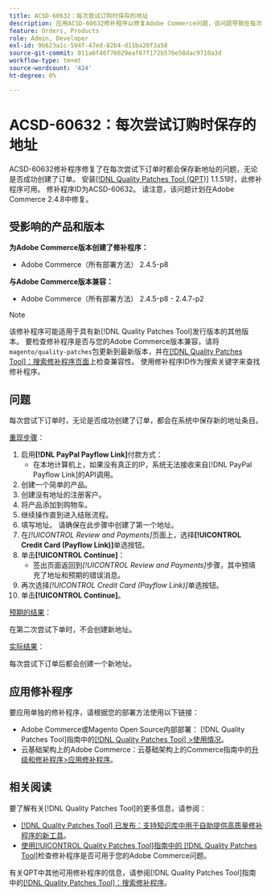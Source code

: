 ```yaml
---
title: ACSD-60632：每次尝试订购时保存的地址
description: 应用ACSD-60632修补程序以修复Adobe Commerce问题，该问题导致在每次尝试下订单时都保存了新地址，无论是否成功创建了订单。
feature: Orders, Products
role: Admin, Developer
exl-id: 9b623a1c-594f-47ed-82b4-d11ba20f3a58
source-git-commit: 011a6f46f76029eaf67f172b576e58dac9710a3d
workflow-type: tm+mt
source-wordcount: '424'
ht-degree: 0%

---
```


# ACSD-60632：每次尝试订购时保存的地址

ACSD-60632修补程序修复了在每次尝试下订单时都会保存新地址的问题，无论是否成功创建了订单。 安装[[!DNL Quality Patches Tool (QPT)]](https://experienceleague.adobe.com/zh-hans/docs/commerce-operations/tools/quality-patches-tool/quality-patches-tool-to-self-serve-quality-patches) 1.1.51时，此修补程序可用。 修补程序ID为ACSD-60632。 请注意，该问题计划在Adobe Commerce 2.4.8中修复。

## 受影响的产品和版本

**为Adobe Commerce版本创建了修补程序：**

* Adobe Commerce（所有部署方法） 2.4.5-p8

**与Adobe Commerce版本兼容：**

* Adobe Commerce（所有部署方法） 2.4.5-p8 - 2.4.7-p2

>[!NOTE]
>
>该修补程序可能适用于具有新[!DNL Quality Patches Tool]发行版本的其他版本。 要检查修补程序是否与您的Adobe Commerce版本兼容，请将`magento/quality-patches`包更新到最新版本，并在[[!DNL Quality Patches Tool]：搜索修补程序页面](https://experienceleague.adobe.com/tools/commerce-quality-patches/index.html?lang=zh-Hans)上检查兼容性。 使用修补程序ID作为搜索关键字来查找修补程序。

## 问题

每次尝试下订单时，无论是否成功创建了订单，都会在系统中保存新的地址条目。

<u>重现步骤</u>：

1. 启用&#x200B;**[!DNL PayPal Payflow Link]**&#x200B;付款方式：
   * 在本地计算机上，如果没有真正的IP，系统无法接收来自[!DNL PayPal Payflow Link]的API调用。
1. 创建一个简单的产品。
1. 创建没有地址的注册客户。
1. 将产品添加到购物车。
1. 继续操作直到进入结账流程。
1. 填写地址。 请确保在此步骤中创建了第一个地址。
1. 在&#x200B;*[!UICONTROL Review and Payments]*&#x200B;页面上，选择&#x200B;**[!UICONTROL Credit Card (Payflow Link)]**&#x200B;单选按钮。
1. 单击&#x200B;**[!UICONTROL Continue]**：
   * 签出页面返回到&#x200B;*[!UICONTROL Review and Payments]*&#x200B;步骤，其中预填充了地址和预期的错误消息。
1. 再次选择&#x200B;*[!UICONTROL Credit Card (Payflow Link)]*&#x200B;单选按钮。
1. 单击&#x200B;**[!UICONTROL Continue]**。

<u>预期的结果</u>：

在第二次尝试下单时，不会创建新地址。

<u>实际结果</u>：

每次尝试下订单后都会创建一个新地址。

## 应用修补程序

要应用单独的修补程序，请根据您的部署方法使用以下链接：

* Adobe Commerce或Magento Open Source内部部署： [!DNL Quality Patches Tool]指南中的[[!DNL Quality Patches Tool] >使用情况](https://experienceleague.adobe.com/docs/commerce-operations/tools/quality-patches-tool/usage.html?lang=zh-Hans)。
* 云基础架构上的Adobe Commerce：云基础架构上的Commerce指南中的[升级和修补程序>应用修补程序](https://experienceleague.adobe.com/docs/commerce-cloud-service/user-guide/develop/upgrade/apply-patches.html?lang=zh-Hans)。

## 相关阅读

要了解有关[!DNL Quality Patches Tool]的更多信息，请参阅：

* [[!DNL Quality Patches Tool] 已发布：支持知识库中用于自助提供高质量修补程序的新工具](https://experienceleague.adobe.com/zh-hans/docs/commerce-operations/tools/quality-patches-tool/quality-patches-tool-to-self-serve-quality-patches)。
* [使用[!UICONTROL Quality Patches Tool]指南中的 [!DNL Quality Patches Tool]](/help/tools/quality-patches-tool/patches-available-in-qpt/check-patch-for-magento-issue-with-magento-quality-patches.md)检查修补程序是否可用于您的Adobe Commerce问题。

有关QPT中其他可用修补程序的信息，请参阅[!DNL Quality Patches Tool]指南中的[[!DNL Quality Patches Tool]：搜索修补程序](https://experienceleague.adobe.com/tools/commerce-quality-patches/index.html?lang=zh-Hans)。
